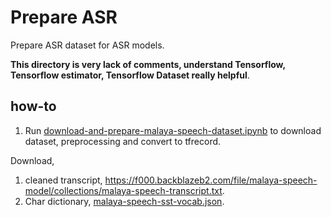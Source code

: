 # Prepare ASR

Prepare ASR dataset for ASR models.

**This directory is very lack of comments, understand Tensorflow, Tensorflow estimator, Tensorflow Dataset really helpful**.

## how-to

1. Run [download-and-prepare-malaya-speech-dataset.ipynb](download-and-prepare-malaya-speech-dataset.ipynb) to download dataset, preprocessing and convert to tfrecord.

Download,

1. cleaned transcript, https://f000.backblazeb2.com/file/malaya-speech-model/collections/malaya-speech-transcript.txt.
2. Char dictionary, [malaya-speech-sst-vocab.json](malaya-speech-sst-vocab.json).